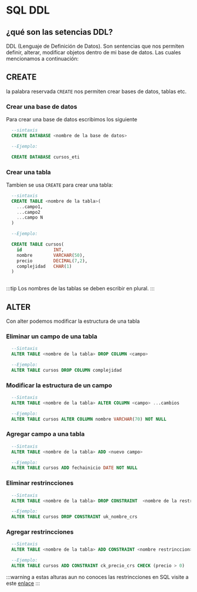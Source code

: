 # SQL DDL
## ¿qué son las setencias DDL?
 DDL (Lenguaje de Definición de Datos). Son sentencias que nos permiten definir, alterar, modificar objetos dentro de mi base de datos. Las cuales mencionamos a continuación:

## CREATE

la palabra reservada `CREATE` nos permiten crear bases de datos, tablas etc.

### Crear una base de datos
Para crear una base de datos escribimos los siguiente
```sql
  --sintaxis
  CREATE DATABASE <nombre de la base de datos>

  --Ejemplo:

  CREATE DATABASE cursos_eti
```

### Crear una tabla
Tambien se usa `CREATE` para crear una tabla:

```sql
  --sintaxis
  CREATE TABLE <nombre de la tabla>(
    ...campo1,
    ...campo2
    ...campo N
  )

  --Ejemplo:

  CREATE TABLE cursos(
    id            INT,
    nombre        VARCHAR(50),
    precio        DECIMAL(7,2),
    complejidad   CHAR(1)
  )
  
```
:::tip
  Los nombres de las tablas se deben escribir en plural.
:::

## ALTER
Con alter podemos modificar la estructura de una tabla

### Eliminar un campo de una tabla

```sql 
  --Sintaxis
  ALTER TABLE <nombre de la tabla> DROP COLUMN <campo>

  --Ejemplo: 
  ALTER TABLE cursos DROP COLUMN complejidad
```

### Modificar la estructura de un campo

```sql 
  --Sintaxis
  ALTER TABLE <nombre de la tabla> ALTER COLUMN <campo> ...cambios

  --Ejemplo: 
  ALTER TABLE cursos ALTER COLUMN nombre VARCHAR(70) NOT NULL
```

### Agregar campo a una tabla

```sql 
  --Sintaxis
  ALTER TABLE <nombre de la tabla> ADD <nuevo campo>

  --Ejemplo: 
  ALTER TABLE cursos ADD fechainicio DATE NOT NULL
```

### Eliminar restrincciones

```sql 
  --Sintaxis
  ALTER TABLE <nombre de la tabla> DROP CONSTRAINT  <nombre de la restrinccion>

  --Ejemplo: 
  ALTER TABLE cursos DROP CONSTRAINT uk_nombre_crs
```


### Agregar restrincciones

```sql 
  --Sintaxis
  ALTER TABLE <nombre de la tabla> ADD CONSTRAINT <nombre restrinccion>

  --Ejemplo: 
  ALTER TABLE cursos ADD CONSTRAINT ck_precio_crs CHECK (precio > 0)
```

:::warning 
  a estas alturas aun no conoces las restrincciones en SQL visite a este [enlace](/extras/)
:::